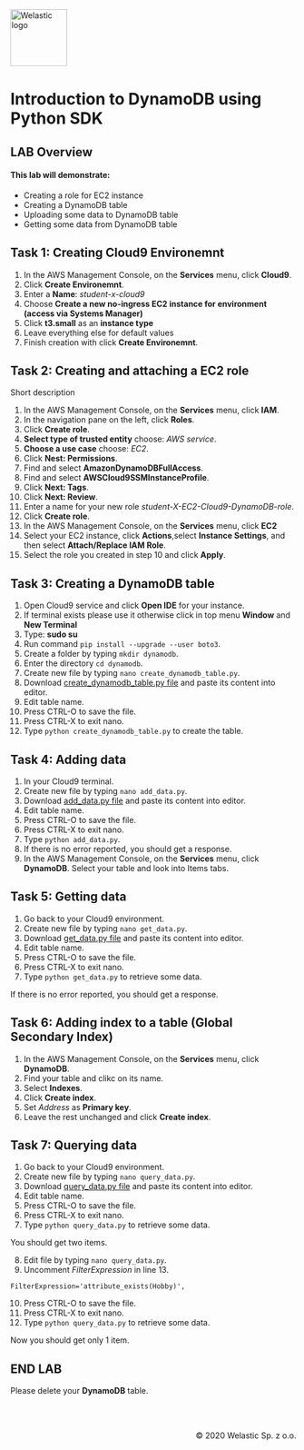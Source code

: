 <img src="https://welastic.pl/wp-content/uploads/2020/05/cropped-welastic_logo-300x259.png" alt="Welastic logo" width="100" align="left">
<br><br>
<br><br>
<br><br>

# Introduction to DynamoDB using Python SDK

## LAB Overview

#### This lab will demonstrate:
  - Creating a role for EC2 instance
  - Creating a DynamoDB table
  - Uploading some data to DynamoDB table
  - Getting some data from DynamoDB table


## Task 1: Creating Cloud9 Environemnt
1.  In the AWS Management Console, on the **Services** menu, click **Cloud9**.
2.  Click **Create Environemnt**.
3.  Enter a **Name**: *student-x-cloud9*
4.  Choose **Create a new no-ingress EC2 instance for environment (access via Systems Manager)**
5.  Click **t3.small** as an **instance type**
6.  Leave everything else for default values
7.  Finish creation with click **Create Environemnt**.

## Task 2: Creating and attaching a EC2 role
Short description

1. In the AWS Management Console, on the **Services** menu, click **IAM**.
2. In the navigation pane on the left, click **Roles**.
3. Click **Create role**.
4. **Select type of trusted entity** choose: *AWS service*.
5. **Choose a use case** choose: *EC2*.
6. Click **Nest: Permissions**.
7. Find and select **AmazonDynamoDBFullAccess**.
8. Find and select **AWSCloud9SSMInstanceProfile**.
9. Click **Next: Tags**.
10. Click **Next: Review**.
11. Enter a name for your new role *student-X-EC2-Cloud9-DynamoDB-role*.
12. Click **Create role**.
13. In the AWS Management Console, on the **Services** menu, click **EC2**
14. Select your EC2 instance, click **Actions**,select **Instance Settings**, and then select **Attach/Replace IAM Role**.
15. Select the role you created in step 10 and click **Apply**.

## Task 3: Creating a DynamoDB table

1.  Open Cloud9 service and click **Open IDE** for your instance.
2.  If terminal exists please use it otherwise click in top menu **Window** and **New Terminal**
3.  Type: **sudo su**
4.  Run command ``pip install --upgrade --user boto3``.
5.  Create a folder by typing ``mkdir dynamodb``.
6.  Enter the directory ``cd dynamodb``.
7.  Create new file by typing ``nano create_dynamodb_table.py``.
8.  Download [create_dynamodb_table.py file](create_dynamodb_table.py) and paste its content into editor.
9.  Edit table name.
10.  Press CTRL-O to save the file.
11.  Press CTRL-X to exit nano.
12.  Type ``python create_dynamodb_table.py`` to create the table.


## Task 4: Adding data

1.  In your Cloud9 terminal.
2.  Create new file by typing ``nano add_data.py``.
3.  Download [add_data.py file](add_data.py) and paste its content into editor.
4.  Edit table name.
5.  Press CTRL-O to save the file.
6.  Press CTRL-X to exit nano.
7.  Type ``python add_data.py``.
8.  If there is no error reported, you should get a response.
9.  In the AWS Management Console, on the **Services** menu, click **DynamoDB**. Select your table and look into Items tabs.


## Task 5: Getting data

1.  Go back to your Cloud9 environment.
2.  Create new file by typing ``nano get_data.py``.
3.  Download [get_data.py file](get_data.py) and paste its content into editor.
4.  Edit table name.
5.  Press CTRL-O to save the file.
6.  Press CTRL-X to exit nano.
7.  Type ``python get_data.py`` to retrieve some data.

If there is no error reported, you should get a response.

## Task 6: Adding index to a table (Global Secondary Index)

1.  In the AWS Management Console, on the **Services** menu, click **DynamoDB**.
2.  Find your table and clikc on its name.
3.  Select **Indexes**.
4.  Click **Create index**.
5.  Set *Address* as **Primary key**.
6.  Leave the rest unchanged and click **Create index**.

## Task 7: Querying data

1.  Go back to your Cloud9 environment.
2.  Create new file by typing ``nano query_data.py``.
3.  Download [query_data.py file](query_data.py) and paste its content into editor.
4.  Edit table name.
5.  Press CTRL-O to save the file.
6.  Press CTRL-X to exit nano.
7.  Type ``python query_data.py`` to retrieve some data.
 
 You should get two items.

8. Edit file by typing ``nano query_data.py``.
9. Uncomment *FilterExpression* in line 13.

``FilterExpression='attribute_exists(Hobby)',``

10. Press CTRL-O to save the file.
11. Press CTRL-X to exit nano.
12. Type ``python query_data.py`` to retrieve some data.

Now you should get only 1 item.

## END LAB

Please delete your **DynamoDB** table.

<br><br>




<p align="right">&copy; 2020 Welastic Sp. z o.o.<p>
